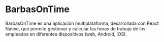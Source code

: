 # BarbasOnTime
BarbasOnTime es una aplicación multiplataforma, desarrollada con React Native, que permite gestionar y calcular las horas de trabajo de los empleados en diferentes dispositivos (web, Android, iOS). 
